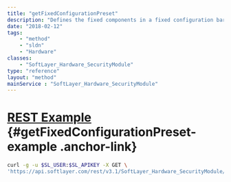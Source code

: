 ```yaml
---
title: "getFixedConfigurationPreset"
description: "Defines the fixed components in a fixed configuration bare metal server."
date: "2018-02-12"
tags:
    - "method"
    - "sldn"
    - "Hardware"
classes:
    - "SoftLayer_Hardware_SecurityModule"
type: "reference"
layout: "method"
mainService : "SoftLayer_Hardware_SecurityModule"
---
```


# [REST Example](#getFixedConfigurationPreset-example) <a href="/article/rest/"><i class="fas fa-question"></i></a> {#getFixedConfigurationPreset-example .anchor-link} 
```bash
curl -g -u $SL_USER:$SL_APIKEY -X GET \
'https://api.softlayer.com/rest/v3.1/SoftLayer_Hardware_SecurityModule/{SoftLayer_Hardware_SecurityModuleID}/getFixedConfigurationPreset'
```
